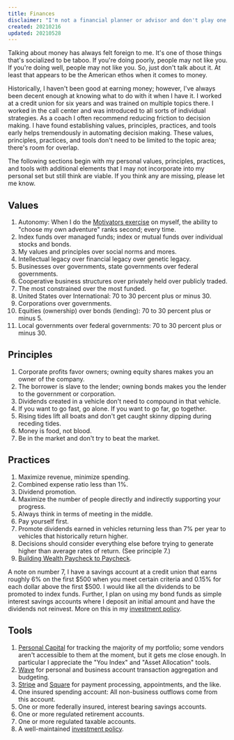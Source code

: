 ```yaml
---
title: Finances
disclaimer: "I'm not a financial planner or advisor and don't play one on the Internet. This content is for informational and entertainment purposes only and does not constitute advice. Please consult with your financial advisors and financial institutions."
created: 20210216
updated: 20210528
---
```


Talking about money has always felt foreign to me. It's one of those things that's socialized to be taboo. If you're doing poorly, people may not like you. If you're doing well, people may not like you. So, just don't talk about it. At least that appears to be the American ethos when it comes to money.

Historically, I haven't been good at earning money; however, I've always been decent enough at knowing what to do with it when I have it. I worked at a credit union for six years and was trained on multiple topics there. I worked in the call center and was introduced to all sorts of individual strategies. As a coach I often recommend reducing friction to decision making. I have found establishing values, principles, practices, and tools early helps tremendously in automating decision making. These values, principles, practices, and tools don't need to be limited to the topic area; there's room for overlap.

The following sections begin with my personal values, principles, practices, and tools with additional elements that I may not incorporate into my personal set but still think are viable. If you think any are missing, please let me know.

## Values

1. Autonomy: When I do the [Motivators exercise](/design-your-life/motivators) on myself, the ability to "choose my own adventure" ranks second; every time.
2. Index funds over managed funds; index or mutual funds over individual stocks and bonds.
3. My values and principles over social norms and mores.
4. Intellectual legacy over financial legacy over genetic legacy.
5. Businesses over governments, state governments over federal governments.
6. Cooperative business structures over privately held over publicly traded.
7. The most constrained over the most funded.
8. United States over International: 70 to 30 percent plus or minus 30.
9. Corporations over governments.
9. Equities (ownership) over bonds (lending): 70 to 30 percent plus or minus 5.
10. Local governments over federal governments: 70 to 30 percent plus or minus 30.

## Principles

1. Corporate profits favor owners; owning equity shares makes you an owner of the company.
2. The borrower is slave to the lender; owning bonds makes you the lender to the government or corporation.
3. Dividends created in a vehicle don't need to compound in that vehicle.
4. If you want to go fast, go alone. If you want to go far, go together.
5. Rising tides lift all boats and don't get caught skinny dipping during receding tides.
6. Money is food, not blood.
7. Be in the market and don't try to beat the market.

## Practices

1. Maximize revenue, minimize spending.
2. Combined expense ratio less than 1%.
3. Dividend promotion.
4. Maximize the number of people directly and indirectly supporting your progress.
5. Always think in terms of meeting in the middle.
6. Pay yourself first.
7. Promote dividends earned in vehicles returning less than 7% per year to vehicles that historically return higher.
8. Decisions should consider everything else before trying to generate higher than average rates of return. (See principle 7.)
9. [Building Wealth Paycheck to Paycheck](/finances/building-wealth-paycheck-to-paycheck).

A note on number 7, I have a savings account at a credit union that earns roughly 6% on the first $500 when you meet certain criteria and 0.15% for each dollar above the first $500. I would like all the dividends to be promoted to index funds. Further, I plan on using my bond funds as simple interest savings accounts where I deposit an initial amount and have the dividends not reinvest. More on this in my [investment policy](/finances/investment-policy).

## Tools

1. [Personal Capital](https://www.personalcapital.com) for tracking the majority of my portfolio; some vendors aren't accessible to them at the moment, but it gets me close enough. In particular I appreciate the "You Index" and "Asset Allocation" tools.
2. [Wave](https://www.waveapps.com) for personal and business account transaction aggregation and budgeting.
3. [Stripe](https://stripe.com) and [Square](https://squareup.com/us/en) for payment processing, appointments, and the like.
4. One insured spending account: All non-business outflows come from this account.
5. One or more federally insured, interest bearing savings accounts.
6. One or more regulated retirement accounts.
7. One or more regulated taxable accounts.
8. A well-maintained [investment policy](/finances/investment-policy).
